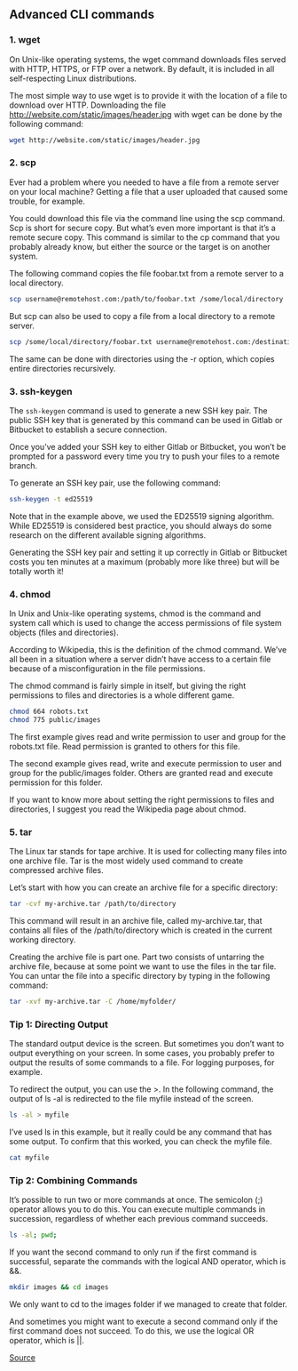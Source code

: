 ## Advanced CLI commands

### 1. wget
On Unix-like operating systems, the wget command downloads files served with HTTP, HTTPS, or FTP over a network. By default, it is included in all self-respecting Linux distributions.

The most simple way to use wget is to provide it with the location of a file to download over HTTP. Downloading the file http://website.com/static/images/header.jpg with wget can be done by the following command:

```bash
wget http://website.com/static/images/header.jpg
```

### 2. scp

Ever had a problem where you needed to have a file from a remote server on your local machine? Getting a file that a user uploaded that caused some trouble, for example.

You could download this file via the command line using the scp command. Scp is short for secure copy. But what’s even more important is that it’s a remote secure copy. This command is similar to the cp command that you probably already know, but either the source or the target is on another system.

The following command copies the file foobar.txt from a remote server to a local directory.

```bash
scp username@remotehost.com:/path/to/foobar.txt /some/local/directory
```

But scp can also be used to copy a file from a local directory to a remote server.

```bash
scp /some/local/directory/foobar.txt username@remotehost.com:/destination/path/
```

The same can be done with directories using the -r option, which copies entire directories recursively.

### 3. ssh-keygen

The ```ssh-keygen``` command is used to generate a new SSH key pair. The public SSH key that is generated by this command can be used in Gitlab or Bitbucket to establish a secure connection.

Once you’ve added your SSH key to either Gitlab or Bitbucket, you won’t be prompted for a password every time you try to push your files to a remote branch.

To generate an SSH key pair, use the following command:

```bash
ssh-keygen -t ed25519
```

Note that in the example above, we used the ED25519 signing algorithm. While ED25519 is considered best practice, you should always do some research on the different available signing algorithms.

Generating the SSH key pair and setting it up correctly in Gitlab or Bitbucket costs you ten minutes at a maximum (probably more like three) but will be totally worth it!

### 4. chmod

In Unix and Unix-like operating systems, chmod is the command and system call which is used to change the access permissions of file system objects (files and directories).

According to Wikipedia, this is the definition of the chmod command. We’ve all been in a situation where a server didn’t have access to a certain file because of a misconfiguration in the file permissions.

The chmod command is fairly simple in itself, but giving the right permissions to files and directories is a whole different game.

```bash
chmod 664 robots.txt
chmod 775 public/images
```

The first example gives read and write permission to user and group for the robots.txt file. Read permission is granted to others for this file.

The second example gives read, write and execute permission to user and group for the public/images folder. Others are granted read and execute permission for this folder.

If you want to know more about setting the right permissions to files and directories, I suggest you read the Wikipedia page about chmod.

### 5. tar

The Linux tar stands for tape archive. It is used for collecting many files into one archive file. Tar is the most widely used command to create compressed archive files.

Let’s start with how you can create an archive file for a specific directory:

```bash
tar -cvf my-archive.tar /path/to/directory
```

This command will result in an archive file, called my-archive.tar, that contains all files of the /path/to/directory which is created in the current working directory.

Creating the archive file is part one. Part two consists of untarring the archive file, because at some point we want to use the files in the tar file. You can untar the file into a specific directory by typing in the following command:

```bash
tar -xvf my-archive.tar -C /home/myfolder/
```

### Tip 1: Directing Output

The standard output device is the screen. But sometimes you don’t want to output everything on your screen. In some cases, you probably prefer to output the results of some commands to a file. For logging purposes, for example.

To redirect the output, you can use the >. In the following command, the output of ls -al is redirected to the file myfile instead of the screen.

```bash
ls -al > myfile
```

I’ve used ls in this example, but it really could be any command that has some output. To confirm that this worked, you can check the myfile file.

```bash
cat myfile
```

### Tip 2: Combining Commands

It’s possible to run two or more commands at once. The semicolon (;) operator allows you to do this. You can execute multiple commands in succession, regardless of whether each previous command succeeds.

```bash
ls -al; pwd;
```

If you want the second command to only run if the first command is successful, separate the commands with the logical AND operator, which is &&.

```bash
mkdir images && cd images
```

We only want to cd to the images folder if we managed to create that folder.

And sometimes you might want to execute a second command only if the first command does not succeed. To do this, we use the logical OR operator, which is ||.

<a href="https://medium.com/better-programming/advanced-cli-commands-you-should-know-as-a-developer-7bc48c752a5e">Source</a>
